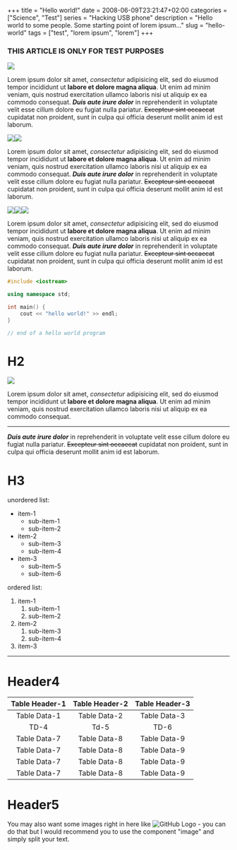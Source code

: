 +++
title = "Hello world!"
date = 2008-06-09T23:21:47+02:00
categories = ["Science", "Test"]
series = "Hacking USB phone"
description = "Hello world to some people. Some starting point of lorem ipsum..."
slug = "hello-world"
tags = ["test", "lorem ipsum", "lorem"]
+++

### THIS ARTICLE IS ONLY FOR TEST PURPOSES
<img class="img" src="/files/background.png" />

Lorem ipsum dolor sit amet, *consectetur* adipisicing elit, sed do eiusmod
tempor incididunt ut **labore et dolore magna aliqua**. Ut enim ad minim veniam,
quis nostrud exercitation ullamco laboris nisi ut aliquip ex ea commodo
consequat. ***Duis aute irure dolor*** in reprehenderit in voluptate velit esse
cillum dolore eu fugiat nulla pariatur. ~~Excepteur sint occaecat~~ cupidatat non
proident, sunt in culpa qui officia deserunt mollit anim id est laborum.

<img class="img2" src="/files/background.png" /><img class="img2" src="/files/background.png" />

Lorem ipsum dolor sit amet, *consectetur* adipisicing elit, sed do eiusmod
tempor incididunt ut **labore et dolore magna aliqua**. Ut enim ad minim veniam,
quis nostrud exercitation ullamco laboris nisi ut aliquip ex ea commodo
consequat. ***Duis aute irure dolor*** in reprehenderit in voluptate velit esse
cillum dolore eu fugiat nulla pariatur. ~~Excepteur sint occaecat~~ cupidatat non
proident, sunt in culpa qui officia deserunt mollit anim id est laborum.

<img class="img3" src="/files/background.png" /><img class="img3" src="/files/background.png" /><img class="img3" src="/files/background.png" />

Lorem ipsum dolor sit amet, *consectetur* adipisicing elit, sed do eiusmod
tempor incididunt ut **labore et dolore magna aliqua**. Ut enim ad minim veniam,
quis nostrud exercitation ullamco laboris nisi ut aliquip ex ea commodo
consequat. ***Duis aute irure dolor*** in reprehenderit in voluptate velit esse
cillum dolore eu fugiat nulla pariatur. ~~Excepteur sint occaecat~~ cupidatat non
proident, sunt in culpa qui officia deserunt mollit anim id est laborum.

```c++
#include <iostream>

using namespace std;

int main() {
	cout << "hello world!" >> endl;
}

// end of a hello world program
```

# H2
<img class="img-block" src="/background.png" />

Lorem ipsum dolor sit amet, *consectetur* adipisicing elit, sed do eiusmod
tempor incididunt ut **labore et dolore magna aliqua**. Ut enim ad minim veniam,
quis nostrud exercitation ullamco laboris nisi ut aliquip ex ea commodo
consequat. 

---

***Duis aute irure dolor*** in reprehenderit in voluptate velit esse
cillum dolore eu fugiat nulla pariatur. ~~Excepteur sint occaecat~~ cupidatat non
proident, sunt in culpa qui officia deserunt mollit anim id est laborum.

# H3

unordered list:

* item-1
	* sub-item-1
	* sub-item-2
* item-2
	* sub-item-3
	* sub-item-4
* item-3
	* sub-item-5
	* sub-item-6

ordered list:
1. item-1
	 1. sub-item-1
	 2. sub-item-2
2. item-2
	 1. sub-item-3
	 2. sub-item-4
3. item-3
---

# Header4
Table Header-1 | Table Header-2 | Table Header-3
:---: | :---: | :---:
Table Data-1 | Table Data-2 | Table Data-3
TD-4 | Td-5 | TD-6
Table Data-7 | Table Data-8 | Table Data-9
Table Data-7 | Table Data-8 | Table Data-9
Table Data-7 | Table Data-8 | Table Data-9
Table Data-7 | Table Data-8 | Table Data-9

# Header5

You may also want some images right in here like ![GitHub Logo](https://cloud.githubusercontent.com/assets/5456665/13322882/e74f6626-dc00-11e5-921d-f6d024a01eaa.png "GitHub") - you can do that but I would recommend you to use the component "image" and simply split your text.